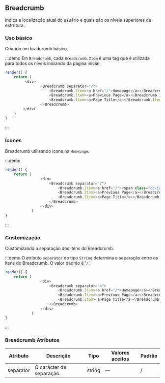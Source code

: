 ## Breadcrumb

Indica a localização atual do usuário e quais são os níveis superiores da estrutura. 

### Uso básico

Criando um bradcrumb básico.

:::demo Em `Breadcrumb`, cada `Breadcrumb.Item` é uma tag que é utilizada para todos os níveis iniciando da página inicial. 
```js
render() {
    return (
         <div>
                <Breadcrumb separator="/">
                    <Breadcrumb.Item><a href="/">Homepage</a></Breadcrumb.Item>
                    <Breadcrumb.Item><a>Previous Page</a></Breadcrumb.Item>
                    <Breadcrumb.Item><a>Page Title</a></Breadcrumb.Item>
                </Breadcrumb>
        </div>  
    )
}
```
:::

### Ícones

Breadcrumb utilizando ícone na `Homepage`.

:::demo 
```js
render() {
    return (
                <div>
                    <Breadcrumb separator="/">
                        <Breadcrumb.Item><a href="/"><span class="cd-icon-s-home"> </span></a></Breadcrumb.Item>
                        <Breadcrumb.Item><a>Previous Page</a></Breadcrumb.Item>
                        <Breadcrumb.Item><a>Page Title</a></Breadcrumb.Item>
                    </Breadcrumb>
                </div>
            )
}
```
:::

### Customização
Customizando a separação dos itens do Breadcrumb.

:::demo O atributo `separator` do tipo `String` determina a separação entre os itens do Breadcrumb. O valor padrão é '`/`'.
```js
render() {
    return (
                <div>
                    <Breadcrumb separator=">">
                        <Breadcrumb.Item><a href="/">Homepage</a></Breadcrumb.Item>
                        <Breadcrumb.Item><a>Previous Page</a></Breadcrumb.Item>
                        <Breadcrumb.Item><a>Page Title</a></Breadcrumb.Item>
                    </Breadcrumb>
                </div>
            )
}
```
:::



### Breadcrumb Atributos
| Atributo      | Descrição | Tipo      | Valores aceitos       | Padrão  |
|---------- |-------------- |---------- |--------------------------------  |-------- |
| separator     | O carácter de separação. | string    |  — | / |
